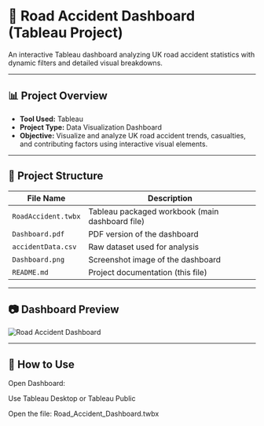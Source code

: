 # 🚦 Road Accident Dashboard (Tableau Project)

An interactive Tableau dashboard analyzing UK road accident statistics with dynamic filters and detailed visual breakdowns.

---

## 📊 Project Overview

- **Tool Used:** Tableau
- **Project Type:** Data Visualization Dashboard
- **Objective:** Visualize and analyze UK road accident trends, casualties, and contributing factors using interactive visual elements.

---

## 📁 Project Structure

| File Name                         | Description                                      |
| --------------------------------- | ------------------------------------------------ |
| `RoadAccident.twbx`    | Tableau packaged workbook (main dashboard file)  |
| `Dashboard.pdf`     | PDF version of the dashboard                     |
| `accidentData.csv`       | Raw dataset used for analysis                    |
| `Dashboard.png`                 | Screenshot image of the dashboard                |
| `README.md`                       | Project documentation (this file)                |

---

## 📷 Dashboard Preview

![Road Accident Dashboard](./Dashboard.png)

---

## 🚀 How to Use

Open Dashboard:

Use Tableau Desktop or Tableau Public

Open the file: Road_Accident_Dashboard.twbx
